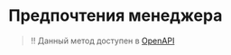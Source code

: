 # Предпочтения менеджера

> !! Данный метод доступен в [OpenAPI](https://api.hh.ru/openapi/redoc#tag/Rabotodatelskie/paths/~1employers~1{employer_id}~1managers~1{manager_id}~1settings/get)
